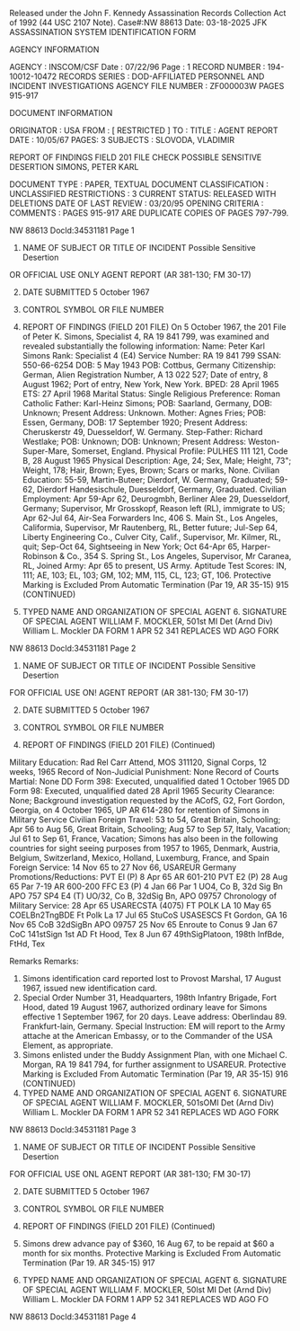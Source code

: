 Released under the John F. Kennedy
Assassination Records Collection Act of
1992 (44 USC 2107 Note). Case#:NW
88613 Date: 03-18-2025
JFK ASSASSINATION SYSTEM
IDENTIFICATION FORM

AGENCY INFORMATION

AGENCY : INSCOM/CSF Date : 07/22/96
Page : 1
RECORD NUMBER : 194-10012-10472
RECORDS SERIES : DOD-AFFILIATED PERSONNEL AND INCIDENT INVESTIGATIONS
AGENCY FILE NUMBER : ZF000003W PAGES 915-917

DOCUMENT INFORMATION

ORIGINATOR : USA
FROM : [ RESTRICTED ]
TO :
TITLE : AGENT REPORT
DATE : 10/05/67
PAGES: 3
SUBJECTS : SLOVODA, VLADIMIR

REPORT OF FINDINGS
FIELD 201 FILE CHECK
POSSIBLE SENSITIVE DESERTION
SIMONS, PETER KARL

DOCUMENT TYPE : PAPER, TEXTUAL DOCUMENT
CLASSIFICATION : UNCLASSIFIED
RESTRICTIONS : 3
CURRENT STATUS: RELEASED WITH DELETIONS
DATE OF LAST REVIEW : 03/20/95
OPENING CRITERIA :
COMMENTS : PAGES 915-917 ARE DUPLICATE COPIES OF PAGES 797-799.

NW 88613 Docld:34531181 Page 1

1. NAME OF SUBJECT OR TITLE OF INCIDENT
Possible Sensitive Desertion

OR OFFICIAL USE ONLY
AGENT REPORT
(AR 381-130; FM 30-17)

2. DATE SUBMITTED
5 October 1967

3. CONTROL SYMBOL OR FILE NUMBER

4. REPORT OF FINDINGS
(FIELD 201 FILE) On 5 October 1967, the 201 File of Peter K. Simons,
Specialist 4, RA 19 841 799, was examined and revealed substantially the
following information:
Name: Peter Karl Simons
Rank: Specialist 4 (E4)
Service Number: RA 19 841 799
SSAN: 550-66-6254
DOB: 5 May 1943
POB: Cottbus, Germany
Citizenship: German, Alien Registration Number, A 13 022 527;
Date of entry, 8 August 1962; Port of entry, New
York, New York.
BPED: 28 April 1965
ETS: 27 April 1968
Marital Status: Single
Religious Preference: Roman Catholic
Father: Karl-Heinz Simons; POB: Saarland, Germany, DOB:
Unknown; Present Address: Unknown.
Mother: Agnes Fries; POB: Essen, Germany, DOB:
17 September 1920; Present Address:
Cheruskerstr 49, Duesseldorf, W. Germany.
Step-Father: Richard Westlake; POB: Unknown; DOB: Unknown;
Present Address: Weston-Super-Mare, Somerset,
England.
Physical Profile: PULHES 111 121, Code B, 28 August 1965
Physical Description: Age, 24; Sex, Male; Height, 73"; Weight, 178;
Hair, Brown; Eyes, Brown; Scars or marks, None.
Civilian Education: 55-59, Martin-Buteer; Dierdorf, W. Germany, Graduated;
59-62, Dierdorf Handesischule, Duesseldorf, Germany,
Graduated.
Civilian Employment: Apr 59-Apr 62, Deurogmbh, Berliner Alee 29, Duesseldorf,
Germany; Supervisor, Mr Grosskopf, Reason left (RL),
immigrate to US; Apr 62-Jul 64, Air-Sea Forwarders Inc,
406 S. Main St., Los Angeles, Califormia, Supervisor,
Mr Rautenberg, RL, Better future; Jul-Sep 64, Liberty
Engineering Co., Culver City, Calif., Supervisor, Mr.
Kilmer, RL, quit; Sep-Oct 64, Sightseeing in New York;
Oct 64-Apr 65, Harper-Robinson & Co., 354 S. Spring St.,
Los Angeles, Supervisor, Mr Caranea, RL, Joined Army:
Apr 65 to present, US Army.
Aptitude Test Scores: IN, 111; AE, 103; EL, 103; GM, 102; MM, 115, CL, 123;
GT, 106.
Protective Marking is Excluded Prom
Automatic Termination (Par 19, AR 35-15) 915
(CONTINUED)
5. TYPED NAME AND ORGANIZATION OF SPECIAL AGENT 6. SIGNATURE OF SPECIAL AGENT
WILLIAM F. MOCKLER, 501st MI Det (Arnd Div) William L. Mockler
DA
FORM
1 APR 52
341 REPLACES WD AGO FORK

NW 88613 Docld:34531181 Page 2

1. NAME OF SUBJECT OR TITLE OF INCIDENT
Possible Sensitive Desertion

FOR OFFICIAL USE ON!
AGENT REPORT
(AR 381-130; FM 30-17)

2. DATE SUBMITTED
5 October 1967

3. CONTROL SYMBOL OR FILE NUMBER

4. REPORT OF FINDINGS (FIELD 201 FILE) (Continued)

Military Education: Rad Rel Carr Attend, MOS 311120, Signal
Corps, 12 weeks, 1965
Record of Non-Judicial
Punishment: None
Record of Courts Martial: None
DD Form 398: Executed, unqualified dated 1 October 1965
DD Form 98: Executed, unqualified dated 28 April 1965
Security Clearance: None; Background investigation requested
by the ACofS, G2, Fort Gordon, Georgia,
on 4 October 1965, UP AR 614-280 for
retention of Simons in Military Service
Civilian Foreign Travel: 53 to 54, Great Britain, Schooling; Apr 56
to Aug 56, Great Britain, Schooling; Aug 57
to Sep 57, Italy, Vacation; Jul 61 to Sep 61,
France, Vacation; Simons has also been in the
following countries for sight seeing purposes
from 1957 to 1965, Denmark, Austria, Belgium,
Switzerland, Mexico, Holland, Luxemburg, France,
and Spain
Foreign Service: 14 Nov 65 to 27 Nov 66, USAREUR Germany
Promotions/Reductions: PVT El (P) 8 Apr 65 AR 601-210
PVT E2 (P) 28 Aug 65 Par 7-19 AR 600-200
FFC E3 (P) 4 Jan 66 Par 1 UO4, Co B, 32d Sig Bn
ΑΡΟ 757
SP4 E4 (T) UO/32, Co B, 32dSig Bn, APO 09757
Chronology of Military
Service: 28 Apr 65 USARECSTA (4075) FT POLK LA
10 May 65 COELBn2TngBDE Ft Polk La
17 Jul 65 StuCoS USASESCS Ft Gordon, GA
16 Nov 65 CoB 32dSigBn APO 09757
25 Nov 65 Enroute to Conus
9 Jan 67 CoC 141stSign 1st AD Ft Hood, Tex
8 Jun 67 49thSigPlatoon, 198th InfBde, FtHd, Tex

Remarks Remarks:
1. Simons identification card reported lost to Provost Marshal,
17 August 1967, issued new identification card.
2. Special Order Number 31, Headquarters, 198th Infantry Brigade,
Fort Hood, dated 19 August 1967, authorized ordinary leave for Simons
effective 1 September 1967, for 20 days. Leave address: Oberlindau 89.
Frankfurt-lain, Germany. Special Instruction: EM will report to the
Army attache at the American Embassy, or to the Commander of the USA
Element, as appropriate.
3. Simons enlisted under the Buddy Assignment Plan, with one
Michael C. Morgan, RA 19 841 794, for further assignment to USAREUR.
Protective Marking is Excluded From
Automatic Termination (Par 19, AR 35-15) 916
(CONTINUED)
5. TYPED NAME AND ORGANIZATION OF SPECIAL AGENT 6. SIGNATURE OF SPECIAL AGENT
WILLIAM F. MOCKLER, 501sOMI Det (Arnd Div) William L. Mockler
DA
FORM
1 APR 52
341 REPLACES WD AGO FORK

NW 88613 Docld:34531181 Page 3

1. NAME OF SUBJECT OR TITLE OF INCIDENT
Possible Sensitive Desertion

FOR OFFICIAL USE ONL
AGENT REPORT
(AR 381-130; FM 30-17)

2. DATE SUBMITTED
5 October 1967

3. CONTROL SYMBOL OR FILE NUMBER

4. REPORT OF FINDINGS (FIELD 201 FILE) (Continued)

4. Simons drew advance pay of $360, 16 Aug 67, to be repaid
at $60 a month for six months.
Protective Marking is Excluded From
Automatic Termination (Par 19. AR 345-15) 917
5. TYPED NAME AND ORGANIZATION OF SPECIAL AGENT 6. SIGNATURE OF SPECIAL AGENT
WILLIAM F. MOCKLER, 50lst MI Det (Arnd Div) William L. Mockler
DA
FORM
1 APP 52
341 REPLACES WD AGO FO

NW 88613 Docld:34531181 Page 4
